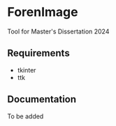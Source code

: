 # ForenImage
Tool for Master's Dissertation 2024
## Requirements
- tkinter
- ttk

## Documentation
To be added
